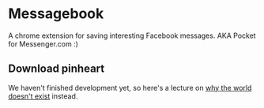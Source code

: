Messagebook
======
A chrome extension for saving interesting Facebook messages. AKA Pocket for Messenger.com :)

## Download pinheart

We haven't finished development yet, so here's a lecture on [why the world doesn't exist](https://www.youtube.com/watch?v=S_9K_fPacZ8) instead.
